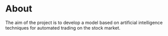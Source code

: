 # About
The aim of the project is to develop a model based on artificial intelligence techniques for automated trading on the stock market.